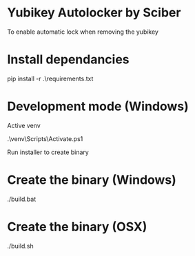 
# Yubikey Autolocker by Sciber

To enable automatic lock when removing the yubikey

# Install dependancies

pip install -r .\requirements.txt        


# Development mode (Windows)
Active venv

.\venv\Scripts\Activate.ps1

Run installer to create binary

# Create the binary (Windows)

./build.bat

# Create the binary (OSX)

./build.sh